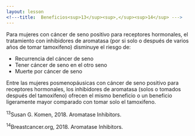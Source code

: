 ```yaml
---
layout: lesson
<!---title:  Beneficios<sup>13</sup><sup>,</sup><sup>14</sup> --->
---
```


Para mujeres con cáncer de seno positivo para receptores hormonales, el tratamiento con inhibidores de aromatasa (por si solo o después de varios años de tomar tamoxifeno) disminuye el riesgo de:

* Recurrencia del cáncer de seno
* Tener cáncer de seno en el otro seno
* Muerte por cáncer de seno

Entre las mujeres posmenopáusicas con cáncer de seno positivo para receptores hormonales, los inhibidores de aromatasa (solos o tomados después del tamoxifeno) ofrecen el mismo beneficio o un beneficio ligeramente mayor comparado con tomar solo el tamoxifeno. 

<sup>13</sup>Susan G. Komen, 2018. Aromatase Inhibitors.

<sup>14</sup>Breastcancer.org, 2018. Aromatase Inhibitors.
